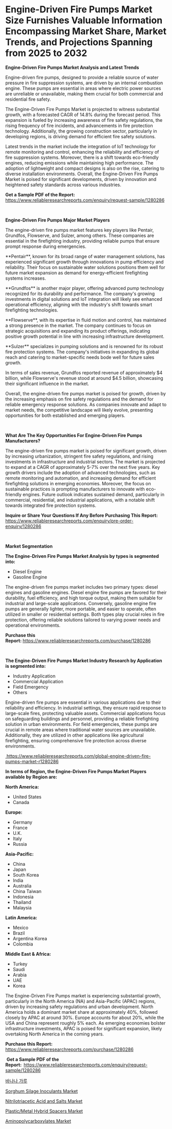 <p><h1>Engine-Driven Fire Pumps Market Size Furnishes Valuable Information Encompassing Market Share, Market Trends, and Projections Spanning from 2025 to 2032</h1></p><p><strong>Engine-Driven Fire Pumps Market Analysis and Latest Trends</strong></p>
<p><p>Engine-driven fire pumps, designed to provide a reliable source of water pressure in fire suppression systems, are driven by an internal combustion engine. These pumps are essential in areas where electric power sources are unreliable or unavailable, making them crucial for both commercial and residential fire safety. </p><p>The Engine-Driven Fire Pumps Market is projected to witness substantial growth, with a forecasted CAGR of 14.8% during the forecast period. This expansion is fueled by increasing awareness of fire safety regulations, the rising frequency of fire incidents, and advancements in fire protection technology. Additionally, the growing construction sector, particularly in developing regions, is driving demand for efficient fire safety solutions.</p><p>Latest trends in the market include the integration of IoT technology for remote monitoring and control, enhancing the reliability and efficiency of fire suppression systems. Moreover, there is a shift towards eco-friendly engines, reducing emissions while maintaining high performance. The adoption of lightweight and compact designs is also on the rise, catering to diverse installation environments. Overall, the Engine-Driven Fire Pumps Market is poised for significant developments, driven by innovation and heightened safety standards across various industries.</p></p>
<p><strong>Get a Sample PDF of the Report:&nbsp;</strong> <a href="https://www.reliableresearchreports.com/enquiry/request-sample/1280286?utm_campaign=40&utm_medium=2&utm_source=Github&utm_content=ia&utm_term=24032025&utm_id=engine-driven-fire-pumps">https://www.reliableresearchreports.com/enquiry/request-sample/1280286</a></p>
<p>&nbsp;</p>
<p><strong>Engine-Driven Fire Pumps Major Market Players</strong></p>
<p><p>The engine-driven fire pumps market features key players like Pentair, Grundfos, Flowserve, and Sulzer, among others. These companies are essential in the firefighting industry, providing reliable pumps that ensure prompt response during emergencies.</p><p>**Pentair**, known for its broad range of water management solutions, has experienced significant growth through innovations in pump efficiency and reliability. Their focus on sustainable water solutions positions them well for future market expansion as demand for energy-efficient firefighting systems increases.</p><p>**Grundfos** is another major player, offering advanced pump technology recognized for its durability and performance. The company's growing investments in digital solutions and IoT integration will likely see enhanced operational efficiency, aligning with the industry's shift towards smart firefighting technologies.</p><p>**Flowserve**, with its expertise in fluid motion and control, has maintained a strong presence in the market. The company continues to focus on strategic acquisitions and expanding its product offerings, indicating positive growth potential in line with increasing infrastructure development.</p><p>**Sulzer** specializes in pumping solutions and is renowned for its robust fire protection systems. The company's initiatives in expanding its global reach and catering to market-specific needs bode well for future sales growth.</p><p>In terms of sales revenue, Grundfos reported revenue of approximately $4 billion, while Flowserve's revenue stood at around $4.5 billion, showcasing their significant influence in the market. </p><p>Overall, the engine-driven fire pumps market is poised for growth, driven by the increasing emphasis on fire safety regulations and the demand for reliable emergency response solutions. As companies innovate and adapt to market needs, the competitive landscape will likely evolve, presenting opportunities for both established and emerging players.</p></p>
<p>&nbsp;</p>
<p><strong>What Are The Key Opportunities For Engine-Driven Fire Pumps Manufacturers?</strong></p>
<p><p>The engine-driven fire pumps market is poised for significant growth, driven by increasing urbanization, stringent fire safety regulations, and rising investments in infrastructure and industrial sectors. The market is projected to expand at a CAGR of approximately 5-7% over the next five years. Key growth drivers include the adoption of advanced technologies, such as remote monitoring and automation, and increasing demand for efficient firefighting solutions in emerging economies. Moreover, the focus on sustainable practices is prompting manufacturers to innovate with eco-friendly engines. Future outlook indicates sustained demand, particularly in commercial, residential, and industrial applications, with a notable shift towards integrated fire protection systems.</p></p>
<p><strong>Inquire or Share Your Questions If Any Before Purchasing This Report:</strong> <a href="https://www.reliableresearchreports.com/enquiry/pre-order-enquiry/1280286?utm_campaign=40&utm_medium=2&utm_source=Github&utm_content=ia&utm_term=24032025&utm_id=engine-driven-fire-pumps">https://www.reliableresearchreports.com/enquiry/pre-order-enquiry/1280286</a></p>
<p>&nbsp;</p>
<p><strong>Market Segmentation</strong></p>
<p><strong>The Engine-Driven Fire Pumps Market Analysis by types is segmented into:</strong></p>
<p><ul><li>Diesel Engine</li><li>Gasoline Engine</li></ul></p>
<p><p>The engine-driven fire pumps market includes two primary types: diesel engines and gasoline engines. Diesel engine fire pumps are favored for their durability, fuel efficiency, and high torque output, making them suitable for industrial and large-scale applications. Conversely, gasoline engine fire pumps are generally lighter, more portable, and easier to operate, often utilized in smaller or residential settings. Both types play crucial roles in fire protection, offering reliable solutions tailored to varying power needs and operational environments.</p></p>
<p><strong>Purchase this Report:&nbsp;</strong><a href="https://www.reliableresearchreports.com/purchase/1280286?utm_campaign=40&utm_medium=2&utm_source=Github&utm_content=ia&utm_term=24032025&utm_id=engine-driven-fire-pumps">https://www.reliableresearchreports.com/purchase/1280286</a></p>
<p>&nbsp;</p>
<p><strong>The Engine-Driven Fire Pumps Market Industry Research by Application is segmented into:</strong></p>
<p><ul><li>Industry Application</li><li>Commercial Application</li><li>Field Emergency</li><li>Others</li></ul></p>
<p><p>Engine-driven fire pumps are essential in various applications due to their reliability and efficiency. In industrial settings, they ensure rapid response to large-scale fires, protecting valuable assets. Commercial applications focus on safeguarding buildings and personnel, providing a reliable firefighting solution in urban environments. For field emergencies, these pumps are crucial in remote areas where traditional water sources are unavailable. Additionally, they are utilized in other applications like agricultural firefighting, ensuring comprehensive fire protection across diverse environments.</p></p>
<p><a href="https://www.reliableresearchreports.com/global-engine-driven-fire-pumps-market-r1280286?utm_campaign=40&utm_medium=2&utm_source=Github&utm_content=ia&utm_term=24032025&utm_id=engine-driven-fire-pumps">&nbsp;https://www.reliableresearchreports.com/global-engine-driven-fire-pumps-market-r1280286</a></p>
<p><strong>In terms of Region, the Engine-Driven Fire Pumps Market Players available by Region are:</strong></p>
<p>
    <p> <strong> North America: </strong>
        <ul>
            <li>United States</li>
            <li>Canada</li>
        </ul>
        </p> 
    <p> <strong> Europe: </strong>
        <ul>
            <li>Germany</li>
            <li>France</li>
            <li>U.K.</li>
            <li>Italy</li>
            <li>Russia</li>
        </ul>
        </p> 
    <p> <strong> Asia-Pacific: </strong>
        <ul>
            <li>China</li>
            <li>Japan</li>
            <li>South Korea</li>
            <li>India</li>
            <li>Australia</li>
            <li>China Taiwan</li>
            <li>Indonesia</li>
            <li>Thailand</li>
            <li>Malaysia</li>
        </ul>
        </p> 
    <p> <strong> Latin America: </strong>
        <ul>
            <li>Mexico</li>
            <li>Brazil</li>
            <li>Argentina Korea</li>
            <li>Colombia</li>
        </ul>
        </p> 
    <p> <strong> Middle East & Africa: </strong>
        <ul>
            <li>Turkey</li>
            <li>Saudi</li>
            <li>Arabia</li>
            <li>UAE</li>
            <li>Korea</li>
        </ul>
    </p>
    </p>
<p><p>The Engine-Driven Fire Pumps market is experiencing substantial growth, particularly in the North America (NA) and Asia-Pacific (APAC) regions, driven by increasing safety regulations and urban development. North America holds a dominant market share at approximately 40%, followed closely by APAC at around 30%. Europe accounts for about 20%, while the USA and China represent roughly 5% each. As emerging economies bolster infrastructure investments, APAC is poised for significant expansion, likely overtaking North America in the coming years.</p></p>
<p><strong>Purchase this Report: </strong><a href="https://www.reliableresearchreports.com/purchase/1280286?utm_campaign=40&utm_medium=2&utm_source=Github&utm_content=ia&utm_term=24032025&utm_id=engine-driven-fire-pumps">https://www.reliableresearchreports.com/purchase/1280286</a></p>
<p>&nbsp;<strong>Get a Sample PDF of the Report:&nbsp;&nbsp;</strong><a href="https://www.reliableresearchreports.com/enquiry/request-sample/1280286?utm_campaign=40&utm_medium=2&utm_source=Github&utm_content=ia&utm_term=24032025&utm_id=engine-driven-fire-pumps">https://www.reliableresearchreports.com/enquiry/request-sample/1280286</a></p>
<p><strong></strong></p>
<p><p><a href="https://github.com/sougarounis/Market-Research-Report-List-7/blob/main/359463449109.md?utm_campaign=40&utm_medium=2&utm_source=Github&utm_content=ia&utm_term=24032025&utm_id=engine-driven-fire-pumps">바나나 가루</a></p><p><a href="https://github.com/botocniveda/Market-Research-Report-List-1/blob/main/sorghum-silage-inoculants-market.md?utm_campaign=40&utm_medium=2&utm_source=Github&utm_content=ia&utm_term=24032025&utm_id=engine-driven-fire-pumps">Sorghum Silage Inoculants Market</a></p><p><a href="https://github.com/cordaysamaya/Market-Research-Report-List-1/blob/main/nitrilotriacetic-acid-and-salts-market.md?utm_campaign=40&utm_medium=2&utm_source=Github&utm_content=ia&utm_term=24032025&utm_id=engine-driven-fire-pumps">Nitrilotriacetic Acid and Salts Market</a></p><p><a href="https://github.com/muoioconzej8/Market-Research-Report-List-1/blob/main/plasticmetal-hybrid-spacers-market.md?utm_campaign=40&utm_medium=2&utm_source=Github&utm_content=ia&utm_term=24032025&utm_id=engine-driven-fire-pumps">Plastic/Metal Hybrid Spacers Market</a></p><p><a href="https://github.com/obajimlaweh59/Market-Research-Report-List-1/blob/main/aminopolycarboxylates-market.md?utm_campaign=40&utm_medium=2&utm_source=Github&utm_content=ia&utm_term=24032025&utm_id=engine-driven-fire-pumps">Aminopolycarboxylates Market</a></p></p>